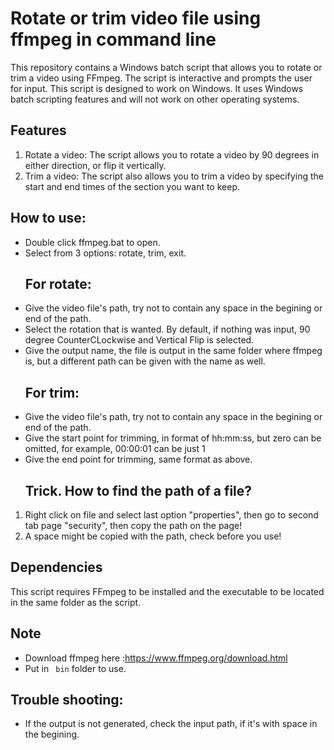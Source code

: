# Rotate or trim video file using ffmpeg in command line
This repository contains a Windows batch script that allows you to rotate or trim a video using FFmpeg. The script is interactive and prompts the user for input. This script is designed to work on Windows. It uses Windows batch scripting features and will not work on other operating systems.
## Features
1. Rotate a video: The script allows you to rotate a video by 90 degrees in either direction, or flip it vertically.
2. Trim a video: The script also allows you to trim a video by specifying the start and end times of the section you want to keep.
## How to use:
- Double click ffmpeg.bat to open.
- Select from 3 options: rotate, trim, exit.
  ## For rotate:
- Give the video file's path, try not to contain any space in the begining or end of the path.
- Select the rotation that is wanted. By default, if nothing was input, 90 degree CounterCLockwise and Vertical Flip is selected.
- Give the output name, the file is output in the same folder where ffmpeg is, but a different path can be given with the name as well.
  ## For trim:
- Give the video file's path, try not to contain any space in the begining or end of the path.
- Give the start point for trimming, in format of hh:mm:ss, but zero can be omitted, for example, 00:00:01 can be just 1
- Give the end point for trimming, same format as above.
  ## Trick. How to find the path of a file?
 1. Right click on file and select last option "properties", then go to second tab page "security", then copy the path on the page!
 2. A space might be copied with the path, check before you use!
## Dependencies
This script requires FFmpeg to be installed and the executable to be located in the same folder as the script.
## Note
- Download ffmpeg here :https://www.ffmpeg.org/download.html
- Put in ` bin` folder to use.
## Trouble shooting:
- If the output is not generated, check the input path, if it's with space in the begining.
